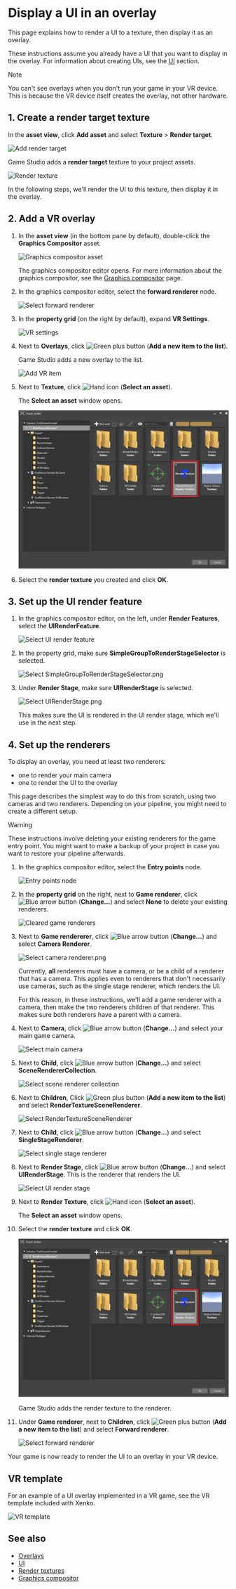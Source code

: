 # Display a UI in an overlay

This page explains how to render a UI to a texture, then display it as an overlay.

These instructions assume you already have a UI that you want to display in the overlay. For information about creating UIs, see the [UI](../ui/index.md) section.

> [!Note]
> You can't see overlays when you don't run your game in your VR device. This is because the VR device itself creates the overlay, not other hardware.

## 1. Create a render target texture

In the **asset view**, click **Add asset** and select **Texture** > **Render target**.

![Add render target](../graphics/graphics-compositor/media/add-render-target.png)

Game Studio adds a **render target** texture to your project assets.

![Render texture](../graphics/graphics-compositor/media/render-target-texture-in-asset-view.png)

In the following steps, we'll render the UI to this texture, then display it in the overlay.

## 2. Add a VR overlay

1. In the **asset view** (in the bottom pane by default), double-click the **Graphics Compositor** asset.

    ![Graphics compositor asset](../graphics/graphics-compositor/media/graphics-compositor-asset.png)

    The graphics compositor editor opens. For more information about the graphics compositor, see the [Graphics compositor](../graphics/graphics-compositor/index.md) page.

2. In the graphics compositor editor, select the **forward renderer** node.

    ![Select forward renderer](media/select-forward-renderer.png)

3. In the **property grid** (on the right by default), expand **VR Settings**.

    ![VR settings](media/vr-settings.png)

4. Next to **Overlays**, click ![Green plus button](~/manual/game-studio/media/green-plus-icon.png) (**Add a new item to the list**).

    Game Studio adds a new overlay to the list.

    ![Add VR item](media/add-overlay.png)

5. Next to **Texture**, click ![Hand icon](~/manual/game-studio/media/hand-icon.png) (**Select an asset**).

    The **Select an asset** window opens.

    ![Select render texture](../graphics/graphics-compositor/media/select-render-frame.png)

6. Select the **render texture** you created and click **OK**.

## 3. Set up the UI render feature

1. In the graphics compositor editor, on the left, under **Render Features**, select the **UIRenderFeature**.

    ![Select UI render feature](media/select-UI-render-feature.png)

2. In the property grid, make sure **SimpleGroupToRenderStageSelector** is selected.

    ![Select SimpleGroupToRenderStageSelector.png](media/select-SimpleGroupToRenderStageSelector.png)

3. Under **Render Stage**, make sure **UIRenderStage** is selected.

    ![Select UIRenderStage.png](media/select-UIRenderStage.png)

    This makes sure the UI is rendered in the UI render stage, which we'll use in the next step.

## 4. Set up the renderers

To display an overlay, you need at least two renderers:

* one to render your main camera
* one to render the UI to the overlay

This page describes the simplest way to do this from scratch, using two cameras and two renderers. Depending on your pipeline, you might need to create a different setup.

> [!Warning]
> These instructions involve deleting your existing renderers for the game entry point. You might want to make a backup of your project in case you want to restore your pipeline afterwards.

1. In the graphics compositor editor, select the **Entry points** node.

    ![Entry points node](../graphics/graphics-compositor/media/entry-points-node.png)

2. In the **property grid** on the right, next to **Game renderer**, click ![Blue arrow button](~/manual/game-studio/media/blue-arrow-icon.png) (**Change...**) and select **None** to delete your existing renderers.

    ![Cleared game renderers](../graphics/graphics-compositor/media/game-renderers-cleared.png)

3. Next to **Game rendererer**, click ![Blue arrow button](~/manual/game-studio/media/blue-arrow-icon.png) (**Change...**) and select **Camera Renderer**.

    ![Select camera renderer.png](media/select-camera-renderer.png)

    Currently, **all** renderers must have a camera, or be a child of a renderer that has a camera. This applies even to renderers that don't necessarily use cameras, such as the single stage renderer, which renders the UI. 
    
    For this reason, in these instructions, we'll add a game renderer with a camera, then make the two renderers children of that renderer. This makes sure both renderers have a parent with a camera.

4. Next to **Camera**, click ![Blue arrow button](~/manual/game-studio/media/blue-arrow-icon.png) (**Change...**) and select your main game camera.

    ![Select main camera](media/select-main-camera.png)

5. Next to **Child**, click ![Blue arrow button](~/manual/game-studio/media/blue-arrow-icon.png) (**Change...**) and select **SceneRendererCollection**.

    ![Select scene renderer collection](media/select-scene-renderer-collection.png)

6. Next to **Children**, Click ![Green plus button](~/manual/game-studio/media/green-plus-icon.png) (**Add a new item to the list**) and select **RenderTextureSceneRenderer**.

    ![Select RenderTextureSceneRenderer](media/select-RenderTextureSceneRenderer.png)

8. Next to **Child**, click ![Blue arrow button](~/manual/game-studio/media/blue-arrow-icon.png) (**Change...**) and select **SingleStageRenderer**. 

    ![Select single stage renderer](media/select-single-stage-renderer.png)

9. Next to **Render Stage**, click ![Blue arrow button](~/manual/game-studio/media/blue-arrow-icon.png) (**Change...**) and select **UIRenderStage**. This is the renderer that renders the UI.

    ![Select UI render stage](media/select-UI-render-stage.png)

10. Next to **Render Texture**, click ![Hand icon](~/manual/game-studio/media/hand-icon.png) (**Select an asset**).

    The **Select an asset** window opens.

11. Select the **render texture** and click **OK**.

    ![Select render texture](../graphics/graphics-compositor/media/select-render-frame.png)

    Game Studio adds the render texture to the renderer.

12. Under **Game renderer**, next to **Children**, click ![Green plus button](~/manual/game-studio/media/green-plus-icon.png) (**Add a new item to the list**) and select **Forward renderer**.

    ![Select forward renderer](media/overlay-select-forward-renderer.png)

Your game is now ready to render the UI to an overlay in your VR device.

## VR template

For an example of a UI overlay implemented in a VR game, see the VR template included with Xenko.

![VR template](media/template-virtual-reality.png)

## See also

* [Overlays](overlays.md)
* [UI](../ui/index.md)
* [Render textures](../graphics/graphics-compositor/render-textures.md)
* [Graphics compositor](../graphics/graphics-compositor/index.md)
